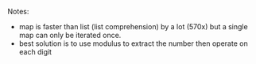 Notes:
- map is faster than list (list comprehension) by a lot (570x) but a single map can only
be iterated once.
- best solution is to use modulus to extract the number then operate on each digit
